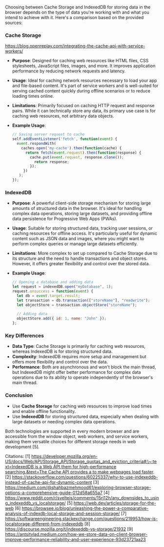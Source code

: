 Choosing between Cache Storage and IndexedDB for storing data in the browser depends on the type of data you're working with and what you intend to achieve with it. Here's a comparison based on the provided sources:

### Cache Storage

<https://blog.openreplay.com/integrating-the-cache-api-with-service-workers/>

* **Purpose**: Designed for caching web resources like HTML files, CSS stylesheets, JavaScript files, images, and more. It improves application performance by reducing network requests and latency.
* **Usage**: Ideal for caching network resources necessary to load your app and file-based content. It's part of service workers and is well-suited for serving cached content quickly during offline scenarios or to reduce loading times online.
* **Limitations**: Primarily focused on caching HTTP request and response pairs. While it can technically store any data, its primary use case is for caching web resources, not arbitrary data objects.
* **Example Usage**:

  ```javascript
  // Saving server request to cache
  self.addEventListener('fetch', function(event) {
    event.respondWith(
      caches.open('my-cache').then(function(cache) {
        return fetch(event.request).then(function(response) {
          cache.put(event.request, response.clone());
            return response;
          });
       })
     );
  });
  ```

### IndexedDB

* **Purpose**: A powerful client-side storage mechanism for storing large amounts of structured data in the browser. It's ideal for handling complex data operations, storing large datasets, and providing offline data persistence for Progressive Web Apps (PWAs).
* **Usage**: Suitable for storing structured data, tracking user sessions, or caching resources for offline access. It's particularly useful for dynamic content such as JSON data and images, where you might want to perform complex queries or manage large datasets efficiently.
* **Limitations**: More complex to set up compared to Cache Storage due to its structure and the need to handle transactions and object stores. However, it offers greater flexibility and control over the stored data.
* **Example Usage**:

  ```javascript
  // Opening a database and adding data
  let request = indexedDB.open("myDatabase", 1);
  request.onsuccess = function(event) {
    let db = event.target.result;
    let transaction = db.transaction(["storeName"], "readwrite");
    let objectStore = transaction.objectStore("storeName");
    
    // Adding data
    objectStore.add({ id: 1, name: "John" });
  };
  ```

### Key Differences

* **Data Type**: Cache Storage is primarily for caching web resources, whereas IndexedDB is for storing structured data.
* **Complexity**: IndexedDB requires more setup and management but offers more flexibility and control over the data.
* **Performance**: Both are asynchronous and won't block the main thread, but IndexedDB might offer better performance for complex data operations due to its ability to operate independently of the browser's main thread.

### Conclusion

* Use **Cache Storage** for caching web resources to improve load times and enable offline functionality.
* Use **IndexedDB** for storing structured data, especially when dealing with large datasets or needing complex data operations.

Both technologies are supported in every modern browser and are accessible from the window object, web workers, and service workers, making them versatile choices for different storage needs in web development \[5\].

Citations:
\[1\] [https://developer.mozilla.org/en-US/docs/Web/API/Storage_API/Storage_quotas_and_eviction_criteria#:\~:text=IndexedDB is a Web API,them for high-performance searching.&text=The Cache API provides a,to make webpages load faster](https://developer.mozilla.org/en-US/docs/Web/API/Storage_API/Storage_quotas_and_eviction_criteria#:\~:text=IndexedDB%20is%20a%20Web%20API,them%20for%20high%2Dperformance%20searching.&text=The%20Cache%20API%20provides%20a,to%20make%20webpages%20load%20faster).
\[2\] <https://stackoverflow.com/questions/60225337/why-to-use-indexeddb-instead-of-cache-api-for-dynamic-content>
\[3\] <https://medium.com/@shahbazmehmood61/exploring-browser-storage-options-a-comprehensive-guide-012d58a655a7>
\[4\] <https://www.reddit.com/r/sveltejs/comments/15rj12h/any_downsides_to_using_indexeddb_vs_localstorage/>
\[5\] <https://web.dev/articles/storage-for-the-web>
\[6\] <https://browsee.io/blog/unleashing-the-power-a-comparative-analysis-of-indexdb-local-storage-and-session-storage/>
\[7\] <https://softwareengineering.stackexchange.com/questions/219953/how-is-localstorage-different-from-indexeddb>
\[8\] <https://discourse.mozilla.org/t/indexeddb-vs-storage/21932>
\[9\] <https://antsitvlad.medium.com/how-we-store-data-on-client-browser-improve-performance-reliability-and-user-experience-93d23721aa23>